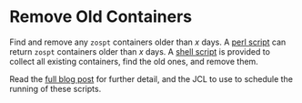 # Remove Old Containers

Find and remove any `zospt` containers older than _x_
days. A [perl script](../src/find-old-containers) can return `zospt` containers older
than _x_ days. A [shell script](../src/remove-old-containers) is provided to collect all
existing containers, find the old ones, and remove them.

Read the [full blog post][blog] for further detail, and the JCL to use to schedule the
running of these scripts.

[blog]: https://developer.ibm.com/cics/2017/07/21/scripting-zos-provisioning-toolkit-removing-old-containers/
